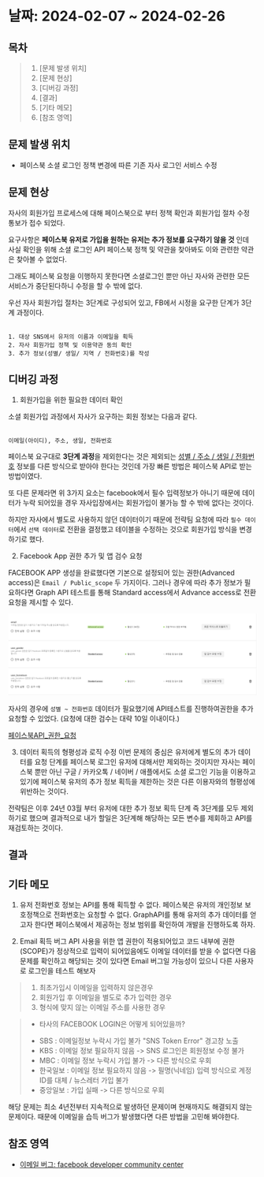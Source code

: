 
# 날짜: 2024-02-07 ~ 2024-02-26

## 목차

> 1. [문제 발생 위치]
> 2. [문제 현상] 
> 3. [디버깅 과정]
> 4. [결과]
> 5. [기타 메모]
> 6. [참조 영역]


## 문제 발생 위치
- 페이스북 소셜 로그인 정책 변경에 따른 기존 자사 로그인 서비스 수정
## 문제 현상
자사의 회원가입 프로세스에 대해 페이스북으로 부터 정책 확인과 회원가입 절차 수정 통보가 접수 되었다.

요구사항은 **페이스북 유저로 가입을 원하는 유저는 추가 정보를 요구하기 않을 것** 인데
사실 확인을 위해 소셜 로그인 API 페이스북 정책 및 약관을 찾아봐도 이와 관련한 약관은 찾아볼 수 없었다.

그래도 페이스북 요청을 이행하지 못한다면 소셜로그인 뿐만 아닌 자사와 관련한 모든 서비스가 중단된다하니 수정을 할 수 밖에 없다.


우선 자사 회원가입 절차는 3단계로 구성되어 있고, FB에서 시정을 요구한 단계가 3단계 과정이다.
```

1. 대상 SNS에서 유저의 이름과 이메일을 획득
2. 자사 회원가입 정책 및 이용약관 동의 확인
3. 추가 정보(성별/ 생일/ 지역 / 전화번호)를 작성

```
## 디버깅 과정
1. 회원가입을 위한 필요한 데이터 확인

소셜 회원가입 과정에서 자사가 요구하는 회원 정보는 다음과 같다.
```

이메일(아이디), 주소, 생일, 전화번호

```
페이스북 요구대로 **3단계 과정**을 제외한다는 것은 제외되는 <u>성별 / 주소 / 생일 / 전화번호</u> 정보를 
다른 방식으로 받아야 한다는 것인데 가장 빠른 방법은 페이스북 API로 받는 방법이였다.

또 다른 문제라면 위 3가지 요소는 facebook에서 필수 입력정보가 아니기 때문에 데이터가 누락 되어있을 경우 
자사입장에서는 회원가입이 불가능 할 수 밖에 없다는 것이다.

하지만 자사에서 별도로 사용하지 않던 데이터이기 때문에 전략팀 요청에 따라 `필수 데이터`에서 `선택 데이터`로 전환을 결정했고 테이블을 수정하는 것으로 회원가입 방식을 변경 하기로 했다.

2. Facebook App 권한 추가 및 앱 검수 요청

FACEBOOK APP 생성을 완료했다면 기본으로 설정되어 있는 권한(Advanced access)은 `Email / Public_scope` 두 가지이다.
그러나 경우에 따라 추가 정보가 필요하다면 Graph API 테스트를 통해 Standard access에서 Advance access로 전환 요청을 제시할 수 있다.

![](/image/FBAccess.png)

자사의 경우에 `성별 ~ 전화번호` 데이터가 필요했기에 API테스트를 진행하여권한을 추가 요청할 수 있었다. 
(요청에 대한 검수는 대략 10일 이내이다.)

[페이스북API_권한_요청](./FbAuthRequest.md)

3. 데이터 획득의 형평성과 로직 수정
이번 문제의 중심은 유저에게 별도의 추가 데이터를 요청 단계를 페이스북 로그인 유저에 대해서만 제외하는 것이지만
자사는 페이스북 뿐만 아닌 구글 / 카카오톡 / 네이버 / 애플에서도 소셜 로그인 기능을 이용하고 있기에
페이스북 유저의 추가 정보 획득을 제한하는 것은 다른 이용자와의 형평성에 위반하는 것이다. 

전략팀은 이후 24년 03월 부터 유저에 대한 추가 정보 획득 단계 즉 3단계를 모두 제외하기로 했으며
결과적으로 내가 할일은 3단계해 해당하는 모든 변수를 제회하고 API를 재검토하는 것이다.
 
## 결과

## 기타 메모

1. 유저 전화번호 정보는 API를 통해 획득할 수 없다.
페이스북은 유저의 개인정보 보호정책으로 전화번호는 요청할 수 없다.
GraphAPI를 통해 유저의 추가 데이터를 얻고자 한다면 페이스북에서 제공하는 정보 범위를 확인하여 개발을 진행하도록 하자.

2. Email 획득 버그
API 사용을 위한 앱 권한이 적용되어있고 코드 내부에 권한(SCOPE)가 정상적으로 입력이 되어있음에도
이메일 데이터를 받을 수 없다면 다음 문제를 확인하고 해당되는 것이 있다면 Email 버그일 가능성이 있으니 다른 사용자로 로그인을 테스트 해보자

> 1. 최초가입시 이메일을 입력하지 않은경우
> 2. 회원가입 후 이메일을 별도로 추가 입력한 경우
> 3. 형식에 맞지 않는 이메일 주소를 사용한 경우


> * 타사의 FACEBOOK LOGIN은 어떻게 되어있을까?
>
> - SBS : 이메일정보 누락시 가입 불가 "SNS Token Error" 경고창 노출
> - KBS : 이메일 정보 필요하지 않음 -> SNS 로그인은 회원정보 수정 불가
> - MBC : 이메일 정보 누락시 가입 불가 -> 다른 방식으로 우회
> - 한국일보 : 이메일 정보 필요하지 않음 -> 필명(닉네임) 입력 방식으로 계정ID를 대체 / 뉴스레터 가입 불가
> - 중앙일보 : 가입 실패 -> 다른 방식으로 우회

해당 문제는 최소 4년전부터 지속적으로 발생하던 문제이며 현재까지도 해결되지 않는 문제이다.
때문에 이메일을 습득  버그가 발생했다면 다른 방법을 고민해 봐야한다.

## 참조 영역
- [이메일 버그: facebook developer community center](https://developers.facebook.com/community/threads/217771886049828/)

